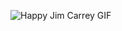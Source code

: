![Happy Jim Carrey GIF](https://github.com/user-attachments/assets/bcc0fff0-391b-49a0-a709-1a8195540a8e)
